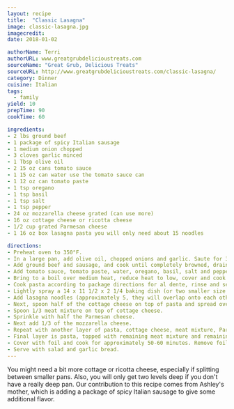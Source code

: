 ```yaml
---
layout: recipe
title:  "Classic Lasagna"
image: classic-lasagna.jpg
imagecredit:
date: 2018-01-02

authorName: Terri
authorURL: www.greatgrubdelicioustreats.com
sourceName: "Great Grub, Delicious Treats"
sourceURL: http://www.greatgrubdelicioustreats.com/classic-lasagna/
category: Dinner
cuisine: Italian
tags:
  - family
yield: 10
prepTime: 90
cookTime: 60

ingredients:
- 2 lbs ground beef
- 1 package of spicy Italian sausage
- 1 medium onion chopped
- 3 cloves garlic minced
- 1 Tbsp olive oil
- 2 15 oz cans tomato sauce
- 1 15 oz can water use the tomato sauce can
- 1 12 oz can tomato paste
- 1 tsp oregano
- 1 tsp basil
- 1 tsp salt
- 1 tsp pepper
- 24 oz mozzarella cheese grated (can use more)
- 16 oz cottage cheese or ricotta cheese
- 1/2 cup grated Parmesan cheese
- 1 16 oz box lasagna pasta you will only need about 15 noodles

directions:
- Preheat oven to 350°F.
- In a large pan, add olive oil, chopped onions and garlic. Saute for 3-4 minutes.
- Add ground beef and sausage, and cook until completely browned, drain fat. Return to pan.
- Add tomato sauce, tomato paste, water, oregano, basil, salt and pepper.
- Bring to a boil over medium heat, reduce heat to low, cover and cook for approximately 20-25 minutes, stirring occasionally.
- Cook pasta according to package directions for al dente, rinse and set aside.
- Lightly spray a 14 x 11 1/2 x 2 1/4 baking dish (or two smaller size baking dishes) with a non stick spray then add a small amount of meat mixture in the bottom of dish. Spread around.
- Add lasagna noodles (approximately 5, they will overlap onto each other).
- Next, spoon half of the cottage cheese on top of pasta and spread over pasta.
- Spoon 1/3 meat mixture on top of cottage cheese.
- Sprinkle with half the Parmesan cheese.
- Next add 1/3 of the mozzarella cheese.
- Repeat with another layer of pasta, cottage cheese, meat mixture, Parmesan cheese, mozzarella cheese.
- Final layer is pasta, topped with remaining meat mixture and remaining mozzarella cheese.
- Cover with foil and cook for approximately 50-60 minutes. Remove foil and cook for an additional 10 minutes.
- Serve with salad and garlic bread.
---
```


You might need a bit more cottage or ricotta cheese, especially if splitting between smaller pans. Also, you will only get two levels deep if you don't have a really deep pan. Our contribution to this recipe comes from Ashley's mother, which is adding a package of spicy Italian sausage to give some additional flavor.
